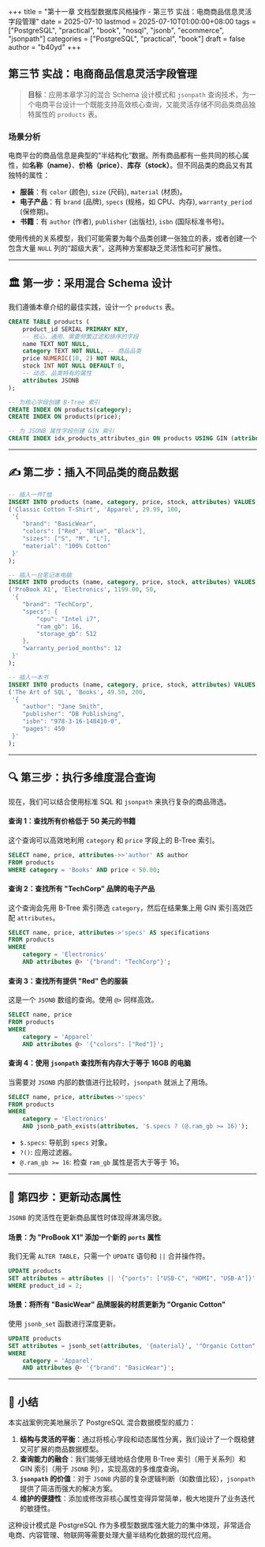 +++
title = "第十一章 文档型数据库风格操作 - 第三节 实战：电商商品信息灵活字段管理"
date = 2025-07-10
lastmod = 2025-07-10T01:00:00+08:00
tags = ["PostgreSQL", "practical", "book", "nosql", "jsonb", "ecommerce", "jsonpath"]
categories = ["PostgreSQL", "practical", "book"]
draft = false
author = "b40yd"
+++

## 第三节 实战：电商商品信息灵活字段管理

> **目标**：应用本章学习的混合 Schema 设计模式和 `jsonpath` 查询技术，为一个电商平台设计一个既能支持高效核心查询，又能灵活存储不同品类商品独特属性的 `products` 表。

### 场景分析

电商平台的商品信息是典型的“半结构化”数据。所有商品都有一些共同的核心属性，如**名称（name）**、**价格（price）**、**库存（stock）**。但不同品类的商品又有其独特的属性：
-   **服装**：有 `color` (颜色), `size` (尺码), `material` (材质)。
-   **电子产品**：有 `brand` (品牌), `specs` (规格，如 CPU、内存), `warranty_period` (保修期)。
-   **书籍**：有 `author` (作者), `publisher` (出版社), `isbn` (国际标准书号)。

使用传统的关系模型，我们可能需要为每个品类创建一张独立的表，或者创建一个包含大量 `NULL` 列的“超级大表”，这两种方案都缺乏灵活性和可扩展性。

---

## 🏛️ 第一步：采用混合 Schema 设计

我们遵循本章介绍的最佳实践，设计一个 `products` 表。

```sql
CREATE TABLE products (
    product_id SERIAL PRIMARY KEY,
    -- 核心、通用、需要频繁过滤和排序的字段
    name TEXT NOT NULL,
    category TEXT NOT NULL, -- 商品品类
    price NUMERIC(10, 2) NOT NULL,
    stock INT NOT NULL DEFAULT 0,
    -- 动态、品类特有的属性
    attributes JSONB
);

-- 为核心字段创建 B-Tree 索引
CREATE INDEX ON products(category);
CREATE INDEX ON products(price);

-- 为 JSONB 属性字段创建 GIN 索引
CREATE INDEX idx_products_attributes_gin ON products USING GIN (attributes);
```

---

## ✍️ 第二步：插入不同品类的商品数据

```sql
-- 插入一件T恤
INSERT INTO products (name, category, price, stock, attributes) VALUES
('Classic Cotton T-Shirt', 'Apparel', 29.99, 100,
 '{
    "brand": "BasicWear",
    "colors": ["Red", "Blue", "Black"],
    "sizes": ["S", "M", "L"],
    "material": "100% Cotton"
 }'
);

-- 插入一台笔记本电脑
INSERT INTO products (name, category, price, stock, attributes) VALUES
('ProBook X1', 'Electronics', 1199.00, 50,
 '{
    "brand": "TechCorp",
    "specs": {
        "cpu": "Intel i7",
        "ram_gb": 16,
        "storage_gb": 512
    },
    "warranty_period_months": 12
 }'
);

-- 插入一本书
INSERT INTO products (name, category, price, stock, attributes) VALUES
('The Art of SQL', 'Books', 49.50, 200,
 '{
    "author": "Jane Smith",
    "publisher": "DB Publishing",
    "isbn": "978-3-16-148410-0",
    "pages": 450
 }'
);
```

---

## 🔍 第三步：执行多维度混合查询

现在，我们可以结合使用标准 SQL 和 `jsonpath` 来执行复杂的商品筛选。

#### 查询 1：查找所有价格低于 50 美元的书籍

这个查询可以高效地利用 `category` 和 `price` 字段上的 B-Tree 索引。
```sql
SELECT name, price, attributes->>'author' AS author
FROM products
WHERE category = 'Books' AND price < 50.00;
```

#### 查询 2：查找所有 "TechCorp" 品牌的电子产品

这个查询会先用 B-Tree 索引筛选 `category`，然后在结果集上用 GIN 索引高效匹配 `attributes`。
```sql
SELECT name, price, attributes->'specs' AS specifications
FROM products
WHERE
    category = 'Electronics'
    AND attributes @> '{"brand": "TechCorp"}';
```

#### 查询 3：查找所有提供 "Red" 色的服装

这是一个 `JSONB` 数组的查询。使用 `@>` 同样高效。
```sql
SELECT name, price
FROM products
WHERE
    category = 'Apparel'
    AND attributes @> '{"colors": ["Red"]}';
```

#### 查询 4：使用 `jsonpath` 查找所有内存大于等于 16GB 的电脑

当需要对 `JSONB` 内部的数值进行比较时，`jsonpath` 就派上了用场。
```sql
SELECT name, price, attributes->'specs'
FROM products
WHERE
    category = 'Electronics'
    AND jsonb_path_exists(attributes, '$.specs ? (@.ram_gb >= 16)');
```
-   `$.specs`: 导航到 `specs` 对象。
-   `?()`: 应用过滤器。
-   `@.ram_gb >= 16`: 检查 `ram_gb` 属性是否大于等于 16。

---

## 🔄 第四步：更新动态属性

`JSONB` 的灵活性在更新商品属性时体现得淋漓尽致。

#### 场景：为 "ProBook X1" 添加一个新的 `ports` 属性

我们无需 `ALTER TABLE`，只需一个 `UPDATE` 语句和 `||` 合并操作符。

```sql
UPDATE products
SET attributes = attributes || '{"ports": ["USB-C", "HDMI", "USB-A"]}'::jsonb
WHERE product_id = 2;
```

#### 场景：将所有 "BasicWear" 品牌服装的材质更新为 "Organic Cotton"

使用 `jsonb_set` 函数进行深度更新。
```sql
UPDATE products
SET attributes = jsonb_set(attributes, '{material}', '"Organic Cotton"')
WHERE
    category = 'Apparel'
    AND attributes @> '{"brand": "BasicWear"}';
```

---

## 📌 小结

本实战案例完美地展示了 PostgreSQL 混合数据模型的威力：
1.  **结构与灵活的平衡**：通过将核心字段和动态属性分离，我们设计了一个既稳健又可扩展的商品数据模型。
2.  **查询能力的融合**：我们能够无缝地结合使用 B-Tree 索引（用于关系列）和 GIN 索引（用于 `JSONB` 列），实现高效的多维度查询。
3.  **`jsonpath` 的价值**：对于 `JSONB` 内部的复杂逻辑判断（如数值比较），`jsonpath` 提供了简洁而强大的解决方案。
4.  **维护的便捷性**：添加或修改非核心属性变得异常简单，极大地提升了业务迭代的敏捷性。

这种设计模式是 PostgreSQL 作为多模型数据库强大能力的集中体现，非常适合电商、内容管理、物联网等需要处理大量半结构化数据的现代应用。
